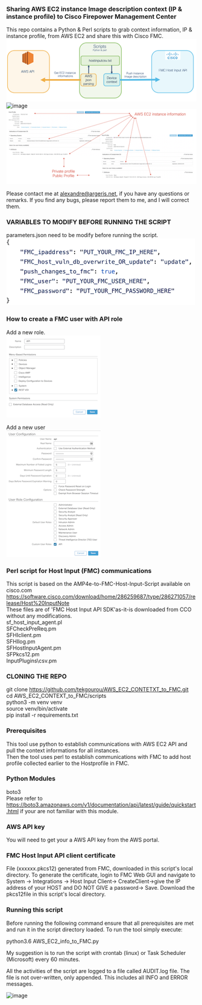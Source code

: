 
### Sharing AWS EC2 instance Image description context (IP & instance profile) to Cisco Firepower Management Center
  
This repo contains a Python & Perl scripts to grab context information, IP & instance profile, from AWS EC2 and share this with Cisco FMC.
![image](./diagram.png)
<br/>
![image](./fmc_user_activity.png)
<br/>
![image](./fmc_host_profile.png)

Please contact me at alexandre@argeris.net, if you have any questions or remarks. If you find any bugs, please report them to me, and I will correct them. 
  
### VARIABLES TO MODIFY BEFORE RUNNING THE SCRIPT 
parameters.json need to be modify before running the script. <br/>
![image](./parameters.png)

### How to create a FMC user with API role
Add a new role. <br/>
![image](./fmc_api_role.png)

Add a new user <br/>
![image](./fmc_api_user.png)


### Perl script for Host Input (FMC) communications
This script is based on the AMP4e-to-FMC-Host-Input-Script available on cisco.com <br/>
https://software.cisco.com/download/home/286259687/type/286271057/release/Host%20InputNote <br/>
These files are of 'FMC Host Input API SDK'as-it-is downloaded from CCO without any modifications. <br/>
sf_host_input_agent.pl <br/>
SFCheckPreReq.pm <br/>
SFHIclient.pm <br/>
SFHIlog.pm <br/>
SFHostInputAgent.pm <br/>
SFPkcs12.pm <br/>
InputPlugins\csv.pm <br/>

### CLONING THE REPO 
git clone https://github.com/tekgourou/AWS_EC2_CONTETXT_to_FMC.git <br/>
cd AWS_EC2_CONTEXT_to_FMC/scripts <br/>
python3 -m venv venv <br/>
source venv/bin/activate <br/>
pip install -r requirements.txt <br/>

### Prerequisites
This tool use python to establish communications with AWS EC2 API and pull the context informations for all instances. <br/>
Then the tool uses perl to establish communications with FMC to add host profile collected earlier to the Hostprofile in FMC. <br/>

### Python Modules
boto3 <br/>
Please refer to https://boto3.amazonaws.com/v1/documentation/api/latest/guide/quickstart.html if your are not familiar with this module. 

### AWS API key
You will need to get your a AWS API key from the AWS portal.

### FMC Host Input API client certificate
File (xxxxxx.pkcs12) generated from FMC, downloaded in this script's local directory.
To generate the certificate, login to FMC Web GUI and navigate to System -> Integrations -> Host Input Client-> CreateClient->give the IP address of your HOST and DO NOT GIVE a password-> Save. Download the pkcs12file in this script's local directory.

### Running this script
Before running the following command ensure that all prerequisites are met and run it in the script directory loaded.
To run the tool simply execute: <br/>

python3.6 AWS_EC2_info_to_FMC.py <br/>

My suggestion is to run the script with crontab (linux) or Task Scheduler (Microsoft) every 60 minutes. <br/>

All the activities of the script are logged to a file called AUDIT.log file. The file is not over-written, only appended. This includes all INFO and ERROR messages.

![image](./AUDIT_log.png)
